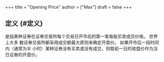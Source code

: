 +++
title = "Opening Price"
author = ["Max"]
draft = false
+++

## 定义 {#定义}

是指某种证券在证券交易所每个交易日开市后的第一笔每股买卖成交价格。 世界上大多
数证券交易所都采用成交额最大原则来确定开盘价。 如果开市后一段时间内（通常为半
小时）某种证券没有买卖或没有成交，则取前一日的收盘价作为当日证券的开盘价。

